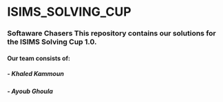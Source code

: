 # ISIMS_SOLVING_CUP
### Softaware Chasers  This repository contains our solutions for the ISIMS Solving Cup 1.0.
#### Our team consists of: 
##### - Khaled Kammoun 
##### - Ayoub Ghoula
